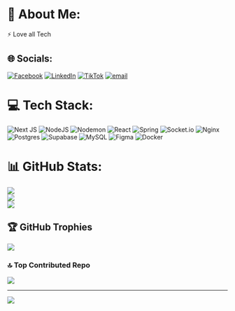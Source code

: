 # 💫 About Me:
⚡ Love all Tech


## 🌐 Socials:
[![Facebook](https://img.shields.io/badge/Facebook-%231877F2.svg?logo=Facebook&logoColor=white)](https://facebook.com/@bothty.kry) [![LinkedIn](https://img.shields.io/badge/LinkedIn-%230077B5.svg?logo=linkedin&logoColor=white)](https://linkedin.com/in/kry-sobothty) [![TikTok](https://img.shields.io/badge/TikTok-%23000000.svg?logo=TikTok&logoColor=white)](https://tiktok.com/@@isurboiity) [![email](https://img.shields.io/badge/Email-D14836?logo=gmail&logoColor=white)](mailto:Krysobothty@gmail.com) 

# 💻 Tech Stack:
![Next JS](https://img.shields.io/badge/Next-black?style=flat&logo=next.js&logoColor=white) ![NodeJS](https://img.shields.io/badge/node.js-6DA55F?style=flat&logo=node.js&logoColor=white) ![Nodemon](https://img.shields.io/badge/NODEMON-%23323330.svg?style=flat&logo=nodemon&logoColor=%BBDEAD) ![React](https://img.shields.io/badge/react-%2320232a.svg?style=flat&logo=react&logoColor=%2361DAFB) ![Spring](https://img.shields.io/badge/spring-%236DB33F.svg?style=flat&logo=spring&logoColor=white) ![Socket.io](https://img.shields.io/badge/Socket.io-black?style=flat&logo=socket.io&badgeColor=010101) ![Nginx](https://img.shields.io/badge/nginx-%23009639.svg?style=flat&logo=nginx&logoColor=white) ![Postgres](https://img.shields.io/badge/postgres-%23316192.svg?style=flat&logo=postgresql&logoColor=white) ![Supabase](https://img.shields.io/badge/Supabase-3ECF8E?style=flat&logo=supabase&logoColor=white) ![MySQL](https://img.shields.io/badge/mysql-4479A1.svg?style=flat&logo=mysql&logoColor=white) ![Figma](https://img.shields.io/badge/figma-%23F24E1E.svg?style=flat&logo=figma&logoColor=white) ![Docker](https://img.shields.io/badge/docker-%230db7ed.svg?style=flat&logo=docker&logoColor=white)
# 📊 GitHub Stats:
![](https://github-readme-stats.vercel.app/api?username=Sobothty&theme=react&hide_border=false&include_all_commits=false&count_private=false)<br/>
![](https://nirzak-streak-stats.vercel.app/?user=Sobothty&theme=react&hide_border=false)<br/>
![](https://github-readme-stats.vercel.app/api/top-langs/?username=Sobothty&theme=react&hide_border=false&include_all_commits=false&count_private=false&layout=compact)

## 🏆 GitHub Trophies
![](https://github-profile-trophy.vercel.app/?username=Sobothty&theme=transparent&no-frame=false&no-bg=true&margin-w=4)

### 🔝 Top Contributed Repo
![](https://github-contributor-stats.vercel.app/api?username=Sobothty&limit=5&theme=transparent&combine_all_yearly_contributions=true)

---
[![](https://visitcount.itsvg.in/api?id=Sobothty&icon=6&color=12)](https://visitcount.itsvg.in)

<!-- Proudly created with GPRM ( https://gprm.itsvg.in ) -->
